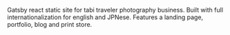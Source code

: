 Gatsby react static site for tabi traveler photography business.
Built with full internationalization for english and JPNese.
Features a landing page, portfolio, blog and print store.